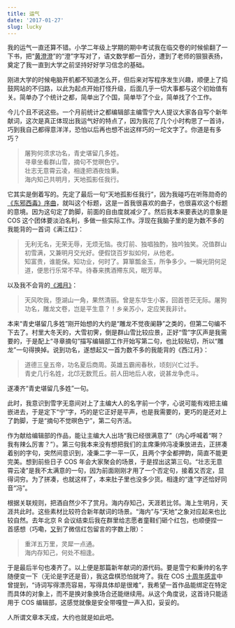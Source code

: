 ```yaml
---
title: 运气
date: '2017-01-27'
slug: lucky
---
```


我的运气一直还算不错。小学二年级上学期的期中考试我在临交卷的时候偷翻了一下书，把“[黄澄澄](http://www.060s.com/tools/kewen/file.php?id=%253DwOzvfMMycTN)”的“澄”字写对了，语文数学都一百分，遭到了老师的狠狠表扬，奠定了我一直到大学之前坚持好好学习信念的基础。

刚进大学的时候电脑开机都不知道怎么开，但后来对写程序发生兴趣，顺便上了捣鼓网站的不归路，以此为起点开始打怪升级，后面几乎一切大事都与这个初始值有关。简单办了个统计之都，简单出了个国，简单毕了个业，简单找了个工作。

今儿个且不说这些。一个月前统计之都编辑部主编雪宁大人提议大家各自写个新年献词，这次是真正体现出我运气好的特点了，因为我花了几个小时构思了一首诗，巧到我自己都得意洋洋，恐怕以后再也想不出这样巧的一坨文字了。你道是有多巧？

> 屠狗何须求功名，青史堪留几多姓。  
寻章坐看群山雪，摘句不觉暝色宁。  
壮志无意霄云凌，相逢把酒夜烛秉。  
海内知己共明月，天地孤影任我行。

它其实是倒着写的。先定了最后一句“天地孤影任我行”，因为我碰巧在听陈勋奇的[《东邪西毒》序曲](http://music.163.com/#/m/song?id=393697)，就叫这个标题，这是一首我很喜欢的曲子，也很喜欢这个标题的意境。因为这句定了韵脚，前面的自由度就减少了。然后我本来要表达的意象是 COS 这个团体要淡泊名利，多做一些实际工作。浮现在我脑子里的是为数不多的我能背的一首词《满江红》：

> 无利无名，无荣无辱，无烦无恼。夜灯前、独唱独酌，独吟独笑。况值群山初雪满，又兼明月交光好。便假饶百岁拟如何，从他老。  
知富贵，谁能保。知功业，何时了。算箪瓢金玉，所争多少。一瞬光阴何足道，便思行乐常不早。待春来携酒殢东风，眠芳草。

以及我不会背的[《湘月》](/cn/2014/01/romance-in-rain/)：

> 天风吹我，堕湖山一角，果然清丽。曾是东华生小客，回首苍茫无际。屠狗功名，雕龙文卷，岂是平生意？！乡亲苏小，定应笑我非计。

本来“青史堪留几多姓”刚开始想的大约是“雕龙不觉夜阑静”之类的，但第二句编不下去了。村里大冬天的，大雪初霁，倒是群山雪比较应景，正好“雪”字仄声是我需要的，于是配上“寻章摘句”描写编辑部工作开始写第二句，也比较贴切，所以“雕龙”一句得换掉。说到功名，遂想起又一首为数不多的我能背的《西江月》：

> 道德三皇五帝，功名夏后商周。英雄五霸闹春秋，顷刻兴亡过手。  
青史几行名姓，北邙无数荒丘。前人田地后人收，说甚龙争虎斗。

遂凑齐“青史堪留几多姓”一句。

此时，我意识到雪字无意间对上了主编大人的名字前一个字，心说可能有戏把主编嵌进去，于是定下“宁”字，巧的是它正好是平声，也是我需要的，更巧的是还对上了韵脚，于是“摘句不觉暝色宁”，第二句齐活。

作为献给编辑部的作品，能让主编大人出场“我已经很满意了”（内心呼喊着“啊？我有辣么厉害？”）。第三句我本来没有想把我们的主席秉帅冯凌秉放进去，正拼凑着别的字句，突然间意识到，凌秉二字一平一仄，且两个字全都押韵，简直不能更完美。想到前些日子 COS 年会大家聚会的场景，于是捏出这第三句。“壮志无意霄云凌”是我不太满意的一句，因为前面刚刚才用了一个否定句，接着又否定，显得词穷。为了拼凑，也就这样了，本来肚子里也没多少货。相逢的“逢”字还恰好同音“冯”。

根据关联规则，把酒自然少不了赏月。海内存知己，天涯若比邻。海上生明月，天涯共此时。这些素材比较符合新年献词的场景。“海内”与“天地”之象对应起来也比较自然。去年北京 R 会议结束后我在群里给志愿者童鞋们砸个红包，也顺便捏一首感想（巧嘞，[又](/cn/2015/09/memory/)到了微信红包留言的字数上限）：

> 重洋五万里，灵犀一点通。  
海内存知己，何处不相逢。

于是最后半句也凑齐了。以上便是那篇新年献词的源代码。要是雪宁和秉帅的名字随便变一下（无论是字还是音），我这盘棋恐怕就垮了。我在 COS [十周年感言](http://cos.name/2016/05/cos10-anniversery-yihui/)中曾提到，“诗词写得漂亮容易，写得具体却是很难”，我希望一首作品能绑定在特定而具体的对象上，而不是换对象换场合还能继续用。从这个角度说，这首诗只能适用于 COS 编辑部，这感觉就像是安全带嘎登一声入扣，妥妥的。

人所谓文章本天成，大约也就是如此吧。

